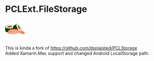 # PCLExt.FileStorage

![PCL Extension](https://raw.githubusercontent.com/Aragas/PCLExt.FileStorage/master/common/sushi_64.png)


  
This is kinda a fork of https://github.com/dsplaisted/PCLStorage  
Added Xamarin.Mac support and changed Android LocalStorage path. 